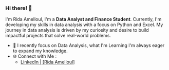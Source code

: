 ### Hi there! 👋 

I'm Rida Amelloul, I'm a **Data Analyst and Finance Student**. Currently, I'm developing my skills in data analysis with a focus on Python and Excel. 
My journey in data analysis is driven by my curiosity and desire to build impactful projects that solve real-world problems.
- 🌱 I recently focus on Data Analysis, what I'm Learning I'm always eager to expand my knowledge.
- 🌐 Connect with Me : 
  - [LinkedIn | [Rida Amelloul]](https://www.linkedin.com/in/ridaamelloul/)
